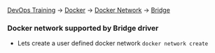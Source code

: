[DevOps Training](../../index.md) -> [Docker](../index.md) -> [Docker Network](index.md) -> [Bridge](.)

### Docker network supported by Bridge driver

* Lets create a user defined docker network `docker network create`




